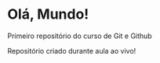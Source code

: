 # Olá, Mundo!
 Primeiro repositório do curso de Git e Github

 Repositório criado durante aula ao vivo!